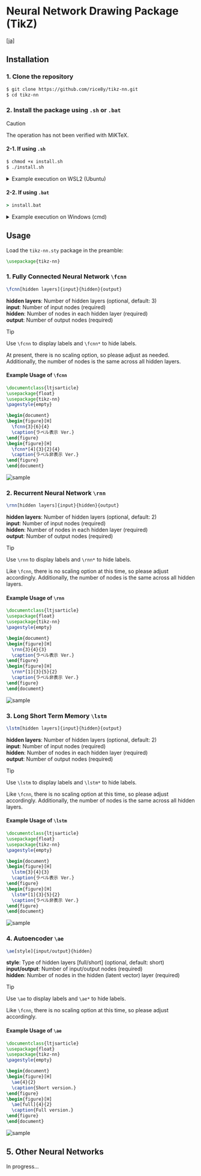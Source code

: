 # Neural Network Drawing Package (TikZ)

[[ja]](./README.md)

## Installation

### 1. Clone the repository

```bash
$ git clone https://github.com/rice8y/tikz-nn.git
$ cd tikz-nn
```

### 2.  Install the package using `.sh` or `.bat`

> [!CAUTION]
> The operation has not been verified with MiKTeX.

#### 2-1. If using `.sh`

```bash
$ chmod +x install.sh
$ ./install.sh
```

<details>
<summary>Example execution on WSL2 (Ubuntu)</summary>

```bash
$ ./install.sh
Package tikz-nn version 0.1.0 installed successfully!

```

</details>

#### 2-2. If using `.bat`

```cmd
> install.bat
```

<details>
<summary>Example execution on Windows (cmd)</summary>

```cmd
> install.bat
        1 file(s) copied.
mktexlsr: Updating C:/texlive/texmf-local/ls-R...
mktexlsr: Updated C:/texlive/texmf-local/ls-R.
mktexlsr: Updating C:/texlive/2022/texmf-config/ls-R...
mktexlsr: Updated C:/texlive/2022/texmf-config/ls-R.
mktexlsr: Updating C:/texlive/2022/texmf-var/ls-R...
mktexlsr: Updated C:/texlive/2022/texmf-var/ls-R.
mktexlsr: Updating C:/texlive/2022/texmf-dist/ls-R...
mktexlsr: Updated C:/texlive/2022/texmf-dist/ls-R.
mktexlsr: Done.
Package tikz-nn version 0.1.0 installed successfully!

```

</details>

## Usage

Load the `tikz-nn.sty` package in the preamble:

```latex
\usepackage{tikz-nn}
```

### 1. Fully Connected Neural Network `\fcnn`

```latex
\fcnn[hidden layers]{input}{hidden}{output}
```

**hidden layers**: Number of hidden layers (optional, default: 3)  
**input**: Number of input nodes (required)  
**hidden**: Number of nodes in each hidden layer (required)  
**output**: Number of output nodes (required)

> [!TIP]
> Use `\fcnn` to display labels and `\fcnn*` to hide labels.

At present, there is no scaling option, so please adjust as needed. Additionally, the number of nodes is the same across all hidden layers.

#### Example Usage of `\fcnn`

```latex
\documentclass{ltjsarticle}
\usepackage{float}
\usepackage{tikz-nn}
\pagestyle{empty}

\begin{document}
\begin{figure}[H]
  \fcnn{3}{6}{4}
  \caption{ラベル表示 Ver.}
\end{figure}
\begin{figure}[H]
  \fcnn*[4]{3}{2}{4}
  \caption{ラベル非表示 Ver.}
\end{figure}
\end{document}
```

![sample](./sample/fcnn/sample-fcnn.png)

### 2. Recurrent Neural Network `\rnn`

```latex
\rnn[hidden layers]{input}{hidden}{output}
```

**hidden layers**: Number of hidden layers (optional, default: 2)  
**input**: Number of input nodes (required)  
**hidden**: Number of nodes in each hidden layer (required)  
**output**: Number of output nodes (required)

> [!TIP]
> Use `\rnn` to display labels and `\rnn*` to hide labels.

Like `\fcnn`, there is no scaling option at this time, so please adjust accordingly. Additionally, the number of nodes is the same across all hidden layers.

#### Example Usage of `\rnn`

```latex
\documentclass{ltjsarticle}
\usepackage{float}
\usepackage{tikz-nn}
\pagestyle{empty}

\begin{document}
\begin{figure}[H]
  \rnn{3}{4}{3}
  \caption{ラベル表示 Ver.}
\end{figure}
\begin{figure}[H]
  \rnn*[1]{3}{5}{2}
  \caption{ラベル非表示 Ver.}
\end{figure}
\end{document}
```

![sample](./sample/rnn/sample-rnn.png)

### 3. Long Short Term Memory `\lstm`

```latex
\lstm[hidden layers]{input}{hidden}{output}
```

**hidden layers**: Number of hidden layers (optional, default: 2)  
**input**: Number of input nodes (required)  
**hidden**: Number of nodes in each hidden layer (required)  
**output**: Number of output nodes (required)

> [!TIP]
> Use `\lstm` to display labels and `\lstm*` to hide labels.

Like `\fcnn`, there is no scaling option at this time, so please adjust accordingly. Additionally, the number of nodes is the same across all hidden layers.

#### Example Usage of `\lstm`

```latex
\documentclass{ltjsarticle}
\usepackage{float}
\usepackage{tikz-nn}
\pagestyle{empty}

\begin{document}
\begin{figure}[H]
  \lstm{3}{4}{3}
  \caption{ラベル表示 Ver.}
\end{figure}
\begin{figure}[H]
  \lstm*[1]{3}{5}{2}
  \caption{ラベル非表示 Ver.}
\end{figure}
\end{document}
```

![sample](./sample/lstm/sample-lstm.png)

### 4. Autoencoder `\ae`

```latex
\ae[style]{input/output}{hidden}
```

**style**: Type of hidden layers [full/short] (optional, default: short)  
**input/output**: Number of input/output nodes (required)  
**hidden**: Number of nodes in the hidden (latent vector) layer (required)

> [!TIP]
> Use `\ae` to display labels and `\ae*` to hide labels.

Like `\fcnn`, there is no scaling option at this time, so please adjust accordingly.

#### Example Usage of `\ae`

```latex
\documentclass{ltjsarticle}
\usepackage{float}
\usepackage{tikz-nn}
\pagestyle{empty}

\begin{document}
\begin{figure}[H]
  \ae{4}{2}
  \caption{Short version.}
\end{figure}
\begin{figure}[H]
  \ae[full]{4}{2}
  \caption{Full version.}
\end{figure}
\end{document}
```

![sample](./sample/ae/sample-ae.png)

## 5. Other Neural Networks

In progress...
